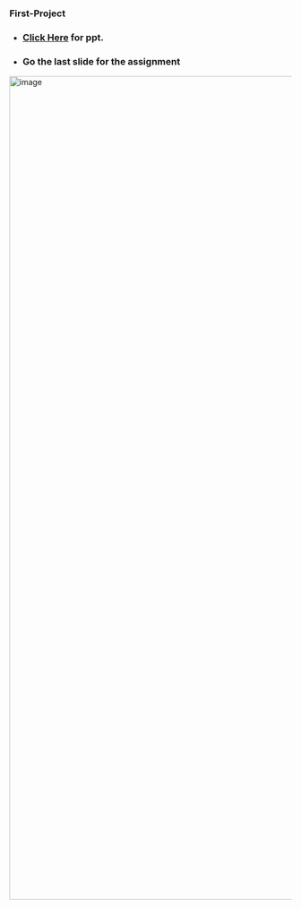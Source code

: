 ### First-Project

- ### **<a href="https://docs.google.com/presentation/d/e/2PACX-1vSOeguXJS_AfKpHdxS1aU91XQ6fN7ubknc80qwXzB1_XghMbnyuQ6Ftecd9vGKrow/pub?start=false&loop=false&delayms=60000"> Click Here</a> for ppt.**
- ### Go the last slide for the assignment
<img width="1470" alt="image" src="https://github.com/user-attachments/assets/883dc172-9107-4f0c-8d76-5e3ed626b837" />
